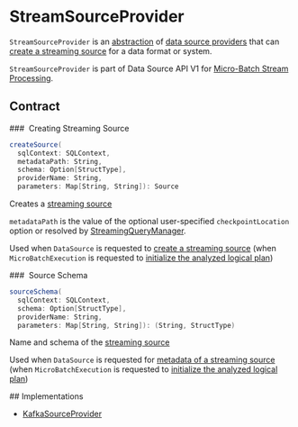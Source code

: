 # StreamSourceProvider

`StreamSourceProvider` is an [abstraction](#contract) of [data source providers](#implementations) that can [create a streaming source](#createSource) for a data format or system.

`StreamSourceProvider` is part of Data Source API V1 for [Micro-Batch Stream Processing](micro-batch-stream-processing.md).

## Contract

### <span id="createSource"> Creating Streaming Source

```scala
createSource(
  sqlContext: SQLContext,
  metadataPath: String,
  schema: Option[StructType],
  providerName: String,
  parameters: Map[String, String]): Source
```

Creates a [streaming source](Source.md)

`metadataPath` is the value of the optional user-specified `checkpointLocation` option or resolved by [StreamingQueryManager](StreamingQueryManager.md#createQuery).

Used when `DataSource` is requested to [create a streaming source](spark-sql-streaming-DataSource.md#createSource) (when `MicroBatchExecution` is requested to [initialize the analyzed logical plan](MicroBatchExecution.md#logicalPlan))

### <span id="sourceSchema"> Source Schema

```scala
sourceSchema(
  sqlContext: SQLContext,
  schema: Option[StructType],
  providerName: String,
  parameters: Map[String, String]): (String, StructType)
```

Name and schema of the [streaming source](Source.md)

Used when `DataSource` is requested for [metadata of a streaming source](spark-sql-streaming-DataSource.md#sourceSchema) (when `MicroBatchExecution` is requested to [initialize the analyzed logical plan](MicroBatchExecution.md#logicalPlan))

## Implementations

* [KafkaSourceProvider](datasources/kafka/KafkaSourceProvider.md)
